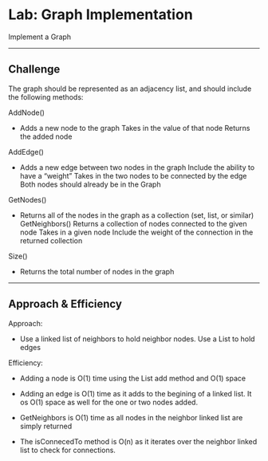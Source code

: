 # Lab: Graph Implementation

Implement a Graph
***

## Challenge

The graph should be represented as an adjacency list, and should include the following methods:

AddNode()
- Adds a new node to the graph
Takes in the value of that node
Returns the added node

AddEdge()
- Adds a new edge between two nodes in the graph
Include the ability to have a “weight”
Takes in the two nodes to be connected by the edge
Both nodes should already be in the Graph

GetNodes()
- Returns all of the nodes in the graph as a collection (set, list, or similar)
GetNeighbors()
Returns a collection of nodes connected to the given node
Takes in a given node
Include the weight of the connection in the returned collection

Size()
- Returns the total number of nodes in the graph
***

## Approach & Efficiency

Approach:

- Use a linked list of neighbors to hold neighbor nodes. Use a List to hold edges

Efficiency:

- Adding a node is O(1) time using the List add method and O(1) space

- Adding an edge is O(1) time as it adds to the begining of a linked list. It os O(1) space as well for the one or two nodes added.

- GetNeighbors is O(1) time as all nodes in the neighbor linked list are simply returned

- The isConnecedTo method is O(n) as it iterates over the neighbor linked list to check for connections.